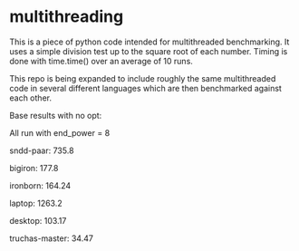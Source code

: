 # multithreading

This is a piece of python code intended for multithreaded benchmarking.
It uses a simple division test up to the square root of each number.
Timing is done with time.time() over an average of 10 runs.

This repo is being expanded to include roughly the same multithreaded code in several different languages which are then benchmarked against each other.

Base results with no opt:

All run with end_power = 8

sndd-paar: 735.8

bigiron: 177.8

ironborn: 164.24

laptop: 1263.2

desktop: 103.17

truchas-master: 34.47
